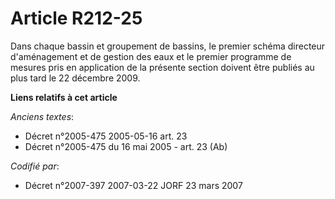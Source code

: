 # Article R212-25

Dans chaque bassin et groupement de bassins, le premier schéma directeur d'aménagement et de gestion des eaux et le premier
programme de mesures pris en application de la présente section doivent être publiés au plus tard le 22 décembre 2009.

**Liens relatifs à cet article**

_Anciens textes_:

  - Décret n°2005-475 2005-05-16 art. 23
  - Décret n°2005-475 du 16 mai 2005 - art. 23 (Ab)

_Codifié par_:

  - Décret n°2007-397 2007-03-22 JORF 23 mars 2007
